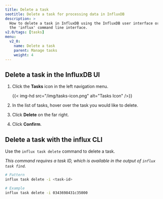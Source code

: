 ```yaml
---
title: Delete a task
seotitle: Delete a task for processing data in InfluxDB
description: >
  How to delete a task in InfluxDB using the InfluxDB user interface or using
  the 'influx' command line interface.
v2.0/tags: [tasks]
menu:
  v2_0:
    name: Delete a task
    parent: Manage tasks
    weight: 4
---
```


## Delete a task in the InfluxDB UI
1. Click the **Tasks** icon in the left navigation menu.

    {{< img-hd src="/img/tasks-icon.png" alt="Tasks Icon" />}}

2. In the list of tasks, hover over the task you would like to delete.
3. Click **Delete** on the far right.
4. Click **Confirm**.


## Delete a task with the influx CLI
Use the `influx task delete` command to delete a task.

_This command requires a task ID, which is available in the output of `influx task find`._

```sh
# Pattern
influx task delete -i <task-id>

# Example
influx task delete -i 0343698431c35000
```

